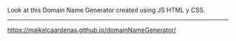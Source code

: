 Look at this Domain Name Generator created using JS HTML y CSS.
___
https://maikelcaardenas.github.io/domainNameGenerator/
